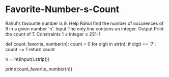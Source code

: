 # Favorite-Number-s-Count
Rahul's favourite number is 9. Help Rahul find the number of occurences of 9 in a given number 'n'. Input The only line contains an integer. Output Print the count of 7.  Constraints 1 ≤ integer ≤ 231-1

def count_favorite_number(n):
    count = 0
    for digit in str(n):
        if digit == '7':
            count += 1
    return count

n = int(input().strip())

print(count_favorite_number(n))
